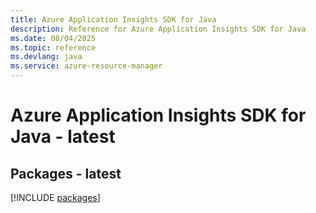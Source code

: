 ```yaml
---
title: Azure Application Insights SDK for Java
description: Reference for Azure Application Insights SDK for Java
ms.date: 08/04/2025
ms.topic: reference
ms.devlang: java
ms.service: azure-resource-manager
---
```

# Azure Application Insights SDK for Java - latest
## Packages - latest
[!INCLUDE [packages](application-insights-index.md)]